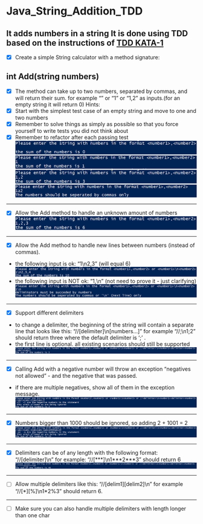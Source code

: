 # Java_String_Addition_TDD
**It adds numbers in a string**
It is done using TDD based on the instructions of [TDD KATA-1](https://osherove.com/tdd-kata-1)
-------
- [X] Create a simple String calculator with a method signature:

**int Add(string numbers)**
-------
- [X] The method can take up to two numbers, separated by commas, and will return their sum. 
for example “” or “1” or “1,2” as inputs.(for an empty string it will return 0) 
Hints:
 - [X] Start with the simplest test case of an empty string and move to one and two numbers
 - [X] Remember to solve things as simply as possible so that you force yourself to write tests you did not think about
 - [X] Remember to refactor after each passing test
 ![Test case With No Inputs](/timg/Testing_For_Empty_Input.png)
 ![Test case With Single Input](/timg/Testing_For_Single_Input.png)
 ![Test case With Two Inputs](/timg/Testing_For_Two_Inputs.png)
 ![Test case With Non comma seperator](/timg/Testing_For_Inputs_Not_Seperated_by_commas.png)
-------
- [X] Allow the Add method to handle an unknown amount of numbers
 ![Test case With More than two inputs](/timg/Testing_For_More_Than_Two_Inputs.png)
-------
- [X] Allow the Add method to handle new lines between numbers (instead of commas).
 - the following input is ok: “1\n2,3” (will equal 6)
 ![Test case With newline as A Delim](/timg/Testing_For_NewLine_As_A_Delim.png)
 - the following input is NOT ok: “1,\n” (not need to prove it - just clarifying)
 ![Test case With Single Input And A Delim](/timg/Testing_For_Single_Input_With_A_Delim.png)
-------
- [X] Support different delimiters
 - to change a delimiter, the beginning of the string will contain a separate line that looks like this: “//[delimiter]\n[numbers…]” for example “//;\n1;2” should return three where the default delimiter is ‘;’ .
 - the first line is optional. all existing scenarios should still be supported
 ![Test case with Custom Delimiters](/timg/Testing_For_Custom_Delim.png)
-------
- [X] Calling Add with a negative number will throw an exception “negatives not allowed” - and the negative that was passed. 
 - if there are multiple negatives, show all of them in the exception message.
 ![Test case with negative Numbers in the sequence](/timg/Testing_For_No_Negative_Numbers_Allowed_and_Ignore_them.png)
-------
- [X] Numbers bigger than 1000 should be ignored, so adding 2 + 1001 = 2
 ![Test case With numbers above 1000](/timg/Testing_For_Ignoring_Above_Thousand.png)
-------
- [X] Delimiters can be of any length with the following format: “//[delimiter]\n” for example: “//\[\*\*\*\]\n1\*\*\*2\*\*\*3” should return 6
 ![Test case With Delimiters of any length](/timg/Testing_For_Delimiter_with_any_length.png)
-------
- [ ] Allow multiple delimiters like this: “//\[delim1]\[delim2]\n” for example “//\[\*\]\[%\]\n1\*2%3” should return 6.
-------
- [ ] Make sure you can also handle multiple delimiters with length longer than one char
